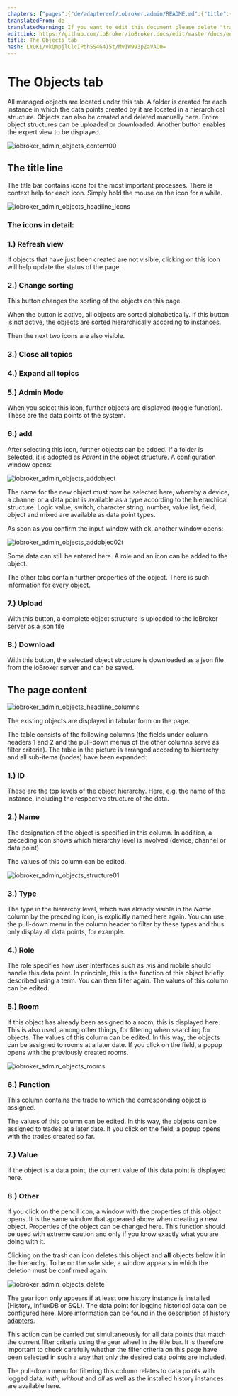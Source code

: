 ```yaml
---
chapters: {"pages":{"de/adapterref/iobroker.admin/README.md":{"title":{"de":"no title"},"content":"de/adapterref/iobroker.admin/README.md"},"de/adapterref/iobroker.admin/admin/tab-adapters.md":{"title":{"de":"Der Reiter Adapter"},"content":"de/adapterref/iobroker.admin/admin/tab-adapters.md"},"de/adapterref/iobroker.admin/admin/tab-instances.md":{"title":{"de":"Der Reiter Instanzen"},"content":"de/adapterref/iobroker.admin/admin/tab-instances.md"},"de/adapterref/iobroker.admin/admin/tab-objects.md":{"title":{"de":"Der Reiter Objekte"},"content":"de/adapterref/iobroker.admin/admin/tab-objects.md"},"de/adapterref/iobroker.admin/admin/tab-states.md":{"title":{"de":"Der Reiter Zustände"},"content":"de/adapterref/iobroker.admin/admin/tab-states.md"},"de/adapterref/iobroker.admin/admin/tab-groups.md":{"title":{"de":"Der Reiter Gruppen"},"content":"de/adapterref/iobroker.admin/admin/tab-groups.md"},"de/adapterref/iobroker.admin/admin/tab-users.md":{"title":{"de":"Der Reiter Benutzer"},"content":"de/adapterref/iobroker.admin/admin/tab-users.md"},"de/adapterref/iobroker.admin/admin/tab-events.md":{"title":{"de":"Der Reiter Ereignisse"},"content":"de/adapterref/iobroker.admin/admin/tab-events.md"},"de/adapterref/iobroker.admin/admin/tab-hosts.md":{"title":{"de":"Der Reiter Hosts"},"content":"de/adapterref/iobroker.admin/admin/tab-hosts.md"},"de/adapterref/iobroker.admin/admin/tab-enums.md":{"title":{"de":"Der Reiter Aufzählungen"},"content":"de/adapterref/iobroker.admin/admin/tab-enums.md"},"de/adapterref/iobroker.admin/admin/tab-log.md":{"title":{"de":"Der Reiter Log"},"content":"de/adapterref/iobroker.admin/admin/tab-log.md"},"de/adapterref/iobroker.admin/admin/tab-system.md":{"title":{"de":"Die Systemeinstellungen"},"content":"de/adapterref/iobroker.admin/admin/tab-system.md"}}}
translatedFrom: de
translatedWarning: If you want to edit this document please delete "translatedFrom" field, elsewise this document will be translated automatically again
editLink: https://github.com/ioBroker/ioBroker.docs/edit/master/docs/en/adapterref/iobroker.admin/tab-objects.md
title: The Objects tab
hash: LYQK1/vkQmpjlClcIPbh5S4G4I5t/MvIW993pZaVAO0=
---
```

# The Objects tab
All managed objects are located under this tab. A folder is created for each instance in which the data points created by it are located in a hierarchical structure. Objects can also be created and deleted manually here. Entire object structures can be uploaded or downloaded. Another button enables the expert view to be displayed.

<span style="line-height: 1.5; text-align: justify;"></span>

![iobroker_admin_objects_content00](../../../de/adapterref/iobroker.admin/img/tab-objects_Inhalt00.jpg)

## The title line
The title bar contains icons for the most important processes. There is context help for each icon. Simply hold the mouse on the icon for a while.

![iobroker_admin_objects_headline_icons](../../../de/adapterref/iobroker.admin/img/tab-objects_Headline_Icons.jpg)

### **The icons in detail:**
### **1.) Refresh view**
If objects that have just been created are not visible, clicking on this icon will help update the status of the page.

### **2.) Change sorting**
This button changes the sorting of the objects on this page.

When the button is active, all objects are sorted alphabetically. If this button is not active, the objects are sorted hierarchically according to instances.

Then the next two icons are also visible.

### **3.) Close all topics**
### **4.) Expand all topics**
### **5.) Admin Mode**
When you select this icon, further objects are displayed (toggle function). These are the data points of the system.

### **6.) add**
After selecting this icon, further objects can be added.
If a folder is selected, it is adopted as _Parent_ in the object structure.
A configuration window opens:

![iobroker_admin_objects_addobject](../../../de/adapterref/iobroker.admin/img/tab-objects_AddObject.jpg)

The name for the new object must now be selected here, whereby a device, a channel or a data point is available as a type according to the hierarchical structure.
Logic value, switch, character string, number, value list, field, object and mixed are available as data point types.

As soon as you confirm the input window with ok, another window opens:

![iobroker_admin_objects_addobjec02t](../../../de/adapterref/iobroker.admin/img/tab-objects_AddObjec02t.jpg)

Some data can still be entered here. A role and an icon can be added to the object.

The other tabs contain further properties of the object.
There is such information for every object.

### **7.) Upload**
With this button, a complete object structure is uploaded to the ioBroker server as a json file

### **8.) Download**
With this button, the selected object structure is downloaded as a json file from the ioBroker server and can be saved.

## The page content
![iobroker_admin_objects_headline_columns](../../../de/adapterref/iobroker.admin/img/tab-objects_Headline_Columns.jpg)

The existing objects are displayed in tabular form on the page.

The table consists of the following columns (the fields under column headers 1 and 2 and the pull-down menus of the other columns serve as filter criteria).
The table in the picture is arranged according to hierarchy and all sub-items (nodes) have been expanded:

### **1.) ID**
These are the top levels of the object hierarchy. Here, e.g.
the name of the instance, including the respective structure of the data.

### **2.) Name**
The designation of the object is specified in this column. In addition, a preceding icon shows which hierarchy level is involved (device, channel or data point)

The values of this column can be edited.

![iobroker_admin_objects_structure01](../../../de/adapterref/iobroker.admin/img/tab-objects_Structure01.jpg)

### **3.) Type**
The type in the hierarchy level, which was already visible in the _Name_ column by the preceding icon, is explicitly named here again. You can use the pull-down menu in the column header to filter by these types and thus only display all data points, for example.

### 4.) Role
The role specifies how user interfaces such as .vis and mobile should handle this data point.
In principle, this is the function of this object briefly described using a term.
You can then filter again. The values of this column can be edited.

### **5.) Room**
If this object has already been assigned to a room, this is displayed here.
This is also used, among other things, for filtering when searching for objects.
The values of this column can be edited. In this way, the objects can be assigned to rooms at a later date.
If you click on the field, a popup opens with the previously created rooms.

![iobroker_admin_objects_rooms](../../../de/adapterref/iobroker.admin/img/tab-objects_Rooms.jpg)

### **6.) Function**
This column contains the trade to which the corresponding object is assigned.

The values of this column can be edited. In this way, the objects can be assigned to trades at a later date. If you click on the field, a popup opens with the trades created so far.

### **7.) Value**
If the object is a data point, the current value of this data point is displayed here.

### **8.) Other**
If you click on the pencil icon, a window with the properties of this object opens.
It is the same window that appeared above when creating a new object.
Properties of the object can be changed here. This function should be used with extreme caution and only if you know exactly what you are doing with it.

Clicking on the trash can icon deletes this object and **all** objects below it in the hierarchy. To be on the safe side, a window appears in which the deletion must be confirmed again.

![iobroker_admin_objects_delete](../../../de/adapterref/iobroker.admin/img/tab-objects_delete.jpg)

The gear icon only appears if at least one history instance is installed (History, InfluxDB or SQL).
The data point for logging historical data can be configured here. More information can be found in the description of [history adapters](http://www.iobroker.net/?page_id=144&lang=de).

This action can be carried out simultaneously for all data points that match the current filter criteria using the gear wheel in the title bar. It is therefore important to check carefully whether the filter criteria on this page have been selected in such a way that only the desired data points are included.

The pull-down menu for filtering this column relates to data points with logged data.
_with_, _without_ and _all_ as well as the installed history instances are available here.